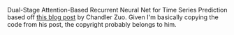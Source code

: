 Dual-Stage Attention-Based Recurrent Neural Net for Time Series Prediction based off [this blog post](https://chandlerzuo.github.io/about/) by Chandler Zuo. Given I'm basically copying the code from his post, the copyright probably belongs to him.
